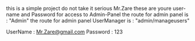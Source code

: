 this is a simple project do not take it serious
Mr.Zare these are youre user-name and Password for access to Admin-Panel
the route for admin panel is : "Admin"
the route for admin panel UserManager is : "admin/manageusers"


UserName : Mr.Zare@gmail.com
Password : 123
